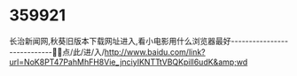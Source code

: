 # 359921
长治新闻网,秋葵旧版本下载网址进入,看小电影用什么浏览器最好----------------------------😤😤点/此/进/入/http://www.baidu.com/link?url=NoK8PT47PahMhFH8Vie_jnciyIKNTTtVBQKpill6udK&amp;wd
